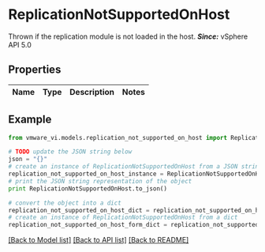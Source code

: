 # ReplicationNotSupportedOnHost

Thrown if the replication module is not loaded in the host.  ***Since:*** vSphere API 5.0 

## Properties
Name | Type | Description | Notes
------------ | ------------- | ------------- | -------------

## Example

```python
from vmware_vi.models.replication_not_supported_on_host import ReplicationNotSupportedOnHost

# TODO update the JSON string below
json = "{}"
# create an instance of ReplicationNotSupportedOnHost from a JSON string
replication_not_supported_on_host_instance = ReplicationNotSupportedOnHost.from_json(json)
# print the JSON string representation of the object
print ReplicationNotSupportedOnHost.to_json()

# convert the object into a dict
replication_not_supported_on_host_dict = replication_not_supported_on_host_instance.to_dict()
# create an instance of ReplicationNotSupportedOnHost from a dict
replication_not_supported_on_host_form_dict = replication_not_supported_on_host.from_dict(replication_not_supported_on_host_dict)
```
[[Back to Model list]](../README.md#documentation-for-models) [[Back to API list]](../README.md#documentation-for-api-endpoints) [[Back to README]](../README.md)


